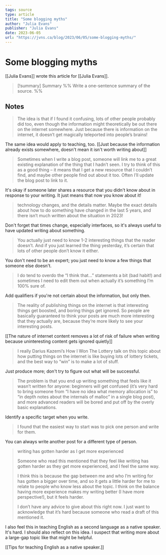 ```yaml
---
tags: source
type: article
title: "Some blogging myths"
author: "Julia Evans"
publisher: "Julia Evans"
date: 2023-06-05
url: "https://jvns.ca/blog/2023/06/05/some-blogging-myths/"
---
```

# Some blogging myths
[[Julia Evans]] wrote this article for [[Julia Evans]].
> [!summary] Summary
> %% Write a one-sentence summary of the source. %%

## Notes
> The idea is that if I found it confusing, lots of other people probably did too, even though the information might theoretically be out there on the internet somewhere. Just because there is information on the internet, it doesn’t get magically teleported into people’s brains!
 
The same idea would apply to teaching, too.
[[Just because the information already exists somewhere, doesn't mean it isn't worth writing about]]

> Sometimes when I write a blog post, someone will link me to a great existing explanation of the thing that I hadn’t seen. I try to think of this as a good thing – it means that I get a new resource that I couldn’t find, and maybe other people find out about it too. Often I’ll update the blog post to link to it.
 
It's okay if someone later shares a resource that you didn't know about in response to your writing. It just means that now you know about it!

> technology changes, and the details matter. Maybe the exact details about how to do something have changed in the last 5 years, and there isn’t much written about the situation in 2023!

Don't forget that times change, especially interfaces, so it's always useful to have updated writing about something.

> You actually just need to know 1-2 interesting things that the reader doesn’t. And if you just learned the thing yesterday, it’s certain that lots of other people don’t know it either.

You don't need to be an expert; you just need to know a few things that someone else doesn't.

> I do tend to overdo the “I think that…” statements a bit (bad habit!) and sometimes I need to edit them out when actually it’s something I’m 100% sure of.

Add qualifiers if you're not certain about the information, but only then.

> The reality of publishing things on the internet is that interesting things get boosted, and boring things get ignored. So people are basically guaranteed to think your posts are much more interesting that they actually are, because they’re more likely to see your interesting posts.

[[The nature of internet content removes a lot of risk of failure when writing because uninteresting content gets ignored quietly]]

> I really Darius Kazemi’s How I Won The Lottery talk on this topic about how putting things on the internet is like buying lots of lottery tickets, and the best way to “win” is to make a lot of stuff.

Just produce more; don't try to figure out what will be successful.

> The problem is that you end up writing something that feels like it wasn’t written for anyone: beginners will get confused (it’s very hard to bring someone from “I have no idea what memory allocation is” to “in depth notes about the internals of malloc” in a single blog post), and more advanced readers will be bored and put off by the overly basic explanations.

Identify a specific target when you write.

> I found that the easiest way to start was to pick one person and write for them.

You can always write another post for a different type of person.

> writing has gotten harder as I get more experienced
> 
> Someone who read this mentioned that they feel like writing has gotten harder as they get more experienced, and I feel the same way.
> 
> I think this is because the gap between me and who I’m writing for has gotten a bigger over time, and so it gets a little harder for me to relate to people who know less about the topic. I think on the balance having more experience makes my writing better (I have more perspective!), but it feels harder.
> 
> I don’t have any advice to give about this right now. I just want to acknowledge that it’s hard because someone who read a draft of this mentioned it.

I also feel this in teaching English as a second language as a native speaker. It's hard. I should also reflect on this idea. I suspect that writing more about a large-gap topic like that might be helpful.

[[Tips for teaching English as a native speaker.]]